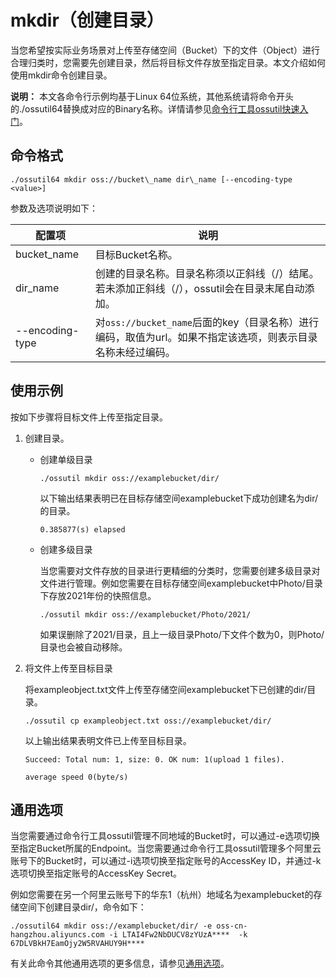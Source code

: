 # mkdir（创建目录）

当您希望按实际业务场景对上传至存储空间（Bucket）下的文件（Object）进行合理归类时，您需要先创建目录，然后将目标文件存放至指定目录。本文介绍如何使用mkdir命令创建目录。

**说明：** 本文各命令行示例均基于Linux 64位系统，其他系统请将命令开头的./ossutil64替换成对应的Binary名称。详情请参见[命令行工具ossutil快速入门](/cn.zh-CN/快速入门/命令行工具ossutil快速入门.md)。

## 命令格式

```
./ossutil64 mkdir oss://bucket\_name dir\_name [--encoding-type <value>]
```

参数及选项说明如下：

|配置项|说明|
|---|--|
|bucket\_name|目标Bucket名称。|
|dir\_name|创建的目录名称。目录名称须以正斜线（/）结尾。若未添加正斜线（/），ossutil会在目录末尾自动添加。|
|--encoding-type|对`oss://bucket_name`后面的key（目录名称）进行编码，取值为url。如果不指定该选项，则表示目录名称未经过编码。|

## 使用示例

按如下步骤将目标文件上传至指定目录。

1.  创建目录。
    -   创建单级目录

        ```
        ./ossutil mkdir oss://examplebucket/dir/
        ```

        以下输出结果表明已在目标存储空间examplebucket下成功创建名为dir/的目录。

        ```
        0.385877(s) elapsed
        ```

    -   创建多级目录

        当您需要对文件存放的目录进行更精细的分类时，您需要创建多级目录对文件进行管理。例如您需要在目标存储空间examplebucket中Photo/目录下存放2021年份的快照信息。

        ```
        ./ossutil mkdir oss://examplebucket/Photo/2021/ 
        ```

        如果误删除了2021/目录，且上一级目录Photo/下文件个数为0，则Photo/目录也会被自动移除。

2.  将文件上传至目标目录

    将exampleobject.txt文件上传至存储空间examplebucket下已创建的dir/目录。

    ```
    ./ossutil cp exampleobject.txt oss://examplebucket/dir/
    ```

    以上输出结果表明文件已上传至目标目录。

    ```
    Succeed: Total num: 1, size: 0. OK num: 1(upload 1 files).
    
    average speed 0(byte/s)
    ```


## 通用选项

当您需要通过命令行工具ossutil管理不同地域的Bucket时，可以通过-e选项切换至指定Bucket所属的Endpoint。当您需要通过命令行工具ossutil管理多个阿里云账号下的Bucket时，可以通过-i选项切换至指定账号的AccessKey ID，并通过-k选项切换至指定账号的AccessKey Secret。

例如您需要在另一个阿里云账号下的华东1（杭州）地域名为examplebucket的存储空间下创建目录dir/，命令如下：

```
./ossutil64 mkdir oss://examplebucket/dir/ -e oss-cn-hangzhou.aliyuncs.com -i LTAI4Fw2NbDUCV8zYUzA****  -k 67DLVBkH7EamOjy2W5RVAHUY9H****
```

有关此命令其他通用选项的更多信息，请参见[通用选项](/cn.zh-CN/常用工具/命令行工具ossutil/查看选项.md)。

